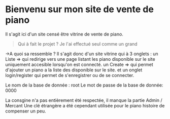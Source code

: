 # Bienvenu sur mon site de vente de piano 

Il s'agit ici d'un site censé être vitrine de vente de piano.

>Qui à fait le projet ?
Je l'ai effectué seul comme un grand

->A quoi sa ressemble ?
Il s'agit donc d'un site vitrine qui à 3 onglets : 
un Liste => qui redirige vers une page listant les piano disponible sur le site uniquement accesible lorsqu'on est connecté.
un Create => qui permet d'ajouter un piano a la liste des disponible sur le site.
et un onglet login/register qui permet de s'enregistrer ou de se connecter.

Le nom de la base de donnée : root
Le mot de passe de la base de donnée: 0000


La consgine n'a pas entièrement été respectée, il manque la partie Admin / Mercant 
Une clé étrangère a été cependant utilisée pour le piano histoire de compenser un peu. 
